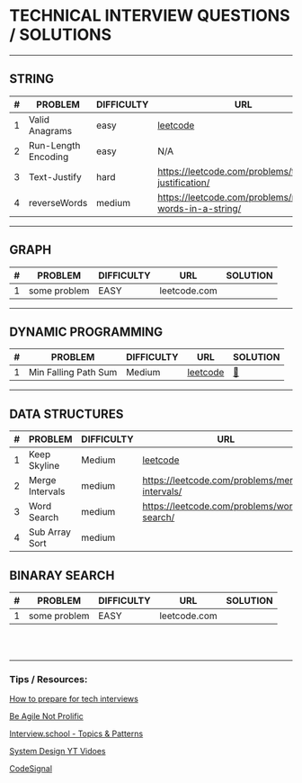 # TECHNICAL INTERVIEW QUESTIONS / SOLUTIONS


----------

## STRING

\# | PROBLEM | DIFFICULTY |URL | SOLUTION
|----------|----------|----------|----------|----------
1| Valid Anagrams | easy |[leetcode](https://leetcode.com/problems/valid-anagram/ )| [:unicorn:](solutions/strings/ValidAnagrams.java)
2|Run-Length Encoding | easy | N/A | [:unicorn:](solutions/strings/strings/RunLengthEncoding.java)
3|Text-Justify|hard | https://leetcode.com/problems/text-justification/| [:sleeping:](solutions/strings/StringSolutions.java)
4|reverseWords|medium | https://leetcode.com/problems/reverse-words-in-a-string/|[:unicorn:](solutions/strings/ReverseWords.java)

----------
## GRAPH


\# | PROBLEM | DIFFICULTY |URL | SOLUTION
----------|----------|----------|----------|----------
1|some problem | EASY |leetcode.com |


----------
## DYNAMIC PROGRAMMING



\# | PROBLEM | DIFFICULTY |URL | SOLUTION
----------|----------|----------|----------|----------
1|Min Falling Path Sum | Medium |[leetcode](https://leetcode.com/problems/minimum-falling-path-sum/) | [:unicorn:](solutions/dp/MinFallingPathSum.java)

----------
## DATA STRUCTURES


\# | PROBLEM | DIFFICULTY |URL | SOLUTION
----------|----------|----------|----------|----------
1|Keep Skyline | Medium |[leetcode](https://leetcode.com/problems/max-increase-to-keep-city-skyline/submissions/) |[:unicorn:](solutions/data_structures/Arrays/KeepSkyline.java)
2 |Merge Intervals | medium |https://leetcode.com/problems/merge-intervals/ |[:unicorn:](solutions/data_structures/Arrays/MergeIntervals.java)
3 |Word Search | medium |https://leetcode.com/problems/word-search/ |[:unicorn:](solutions/data_structures/Arrays/WordSearch.java)
4 | Sub Array Sort | medium | | [:unicorn:](solutions/data_structures/Arrays/SubArraySort.java)


## BINARAY SEARCH


\# | PROBLEM | DIFFICULTY |URL | SOLUTION
----------|----------|----------|----------|----------
1|some problem | EASY |leetcode.com |


<br/>
<br/>


----------
### Tips / Resources:

[How to prepare for tech interviews](https://www.alimirio.com/posts/how-to-solve-problems-on-leetcode-to-prepare-for-technical-interviews)

[Be Agile Not Prolific](https://chivagarg.medium.com/be-agile-not-prolific-f0f88b86aace)

[Interview.school - Topics & Patterns](https://interviews.school/)

[System Design YT Vidoes](https://www.youtube.com/channel/UCn1XnDWhsLS5URXTi5wtFTA)

[CodeSignal](https://yanzhan.site/codesignal/)
